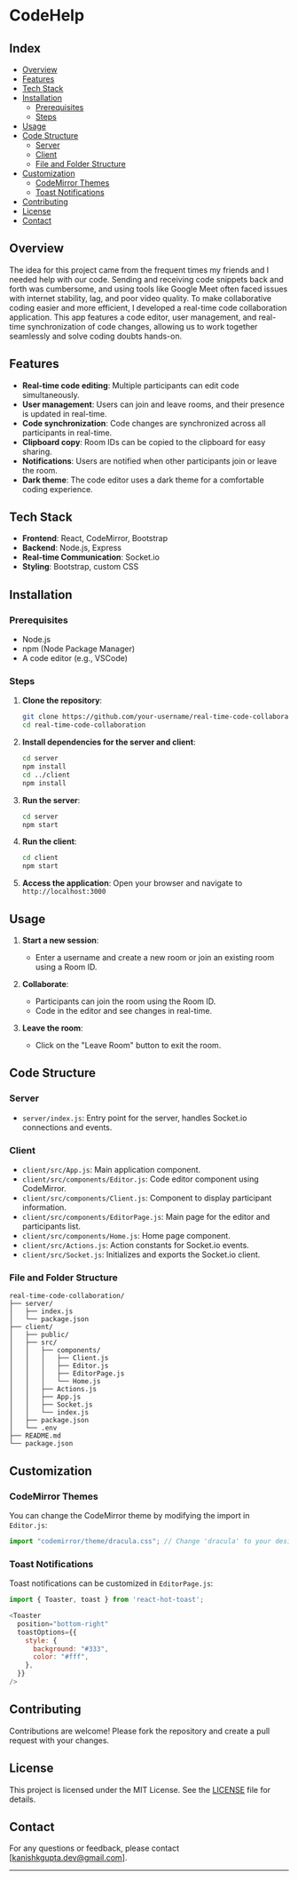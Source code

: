# CodeHelp

## Index
- [Overview](#overview)
- [Features](#features)
- [Tech Stack](#tech-stack)
- [Installation](#installation)
  - [Prerequisites](#prerequisites)
  - [Steps](#steps)
- [Usage](#usage)
- [Code Structure](#code-structure)
  - [Server](#server)
  - [Client](#client)
  - [File and Folder Structure](#file-and-folder-structure)
- [Customization](#customization)
  - [CodeMirror Themes](#codemirror-themes)
  - [Toast Notifications](#toast-notifications)
- [Contributing](#contributing)
- [License](#license)
- [Contact](#contact)

## Overview

The idea for this project came from the frequent times my friends and I needed help with our code. Sending and receiving code snippets back and forth was cumbersome, and using tools like Google Meet often faced issues with internet stability, lag, and poor video quality. To make collaborative coding easier and more efficient, I developed a real-time code collaboration application. This app features a code editor, user management, and real-time synchronization of code changes, allowing us to work together seamlessly and solve coding doubts hands-on.

## Features

- **Real-time code editing**: Multiple participants can edit code simultaneously.
- **User management**: Users can join and leave rooms, and their presence is updated in real-time.
- **Code synchronization**: Code changes are synchronized across all participants in real-time.
- **Clipboard copy**: Room IDs can be copied to the clipboard for easy sharing.
- **Notifications**: Users are notified when other participants join or leave the room.
- **Dark theme**: The code editor uses a dark theme for a comfortable coding experience.

## Tech Stack

- **Frontend**: React, CodeMirror, Bootstrap
- **Backend**: Node.js, Express
- **Real-time Communication**: Socket.io
- **Styling**: Bootstrap, custom CSS

## Installation

### Prerequisites

- Node.js
- npm (Node Package Manager)
- A code editor (e.g., VSCode)

### Steps

1. **Clone the repository**:
   ```bash
   git clone https://github.com/your-username/real-time-code-collaboration.git
   cd real-time-code-collaboration
   ```

2. **Install dependencies for the server and client**:
   ```bash
   cd server
   npm install
   cd ../client
   npm install
   ```

3. **Run the server**:
   ```bash
   cd server
   npm start
   ```

4. **Run the client**:
   ```bash
   cd client
   npm start
   ```

5. **Access the application**:
   Open your browser and navigate to `http://localhost:3000`

## Usage

1. **Start a new session**:
   - Enter a username and create a new room or join an existing room using a Room ID.

2. **Collaborate**:
   - Participants can join the room using the Room ID.
   - Code in the editor and see changes in real-time.

3. **Leave the room**:
   - Click on the "Leave Room" button to exit the room.

## Code Structure

### Server

- `server/index.js`: Entry point for the server, handles Socket.io connections and events.

### Client

- `client/src/App.js`: Main application component.
- `client/src/components/Editor.js`: Code editor component using CodeMirror.
- `client/src/components/Client.js`: Component to display participant information.
- `client/src/components/EditorPage.js`: Main page for the editor and participants list.
- `client/src/components/Home.js`: Home page component.
- `client/src/Actions.js`: Action constants for Socket.io events.
- `client/src/Socket.js`: Initializes and exports the Socket.io client.

### File and Folder Structure

```
real-time-code-collaboration/
├── server/
│   ├── index.js
│   └── package.json
├── client/
│   ├── public/
│   ├── src/
│   │   ├── components/
│   │   │   ├── Client.js
│   │   │   ├── Editor.js
│   │   │   ├── EditorPage.js
│   │   │   └── Home.js
│   │   ├── Actions.js
│   │   ├── App.js
│   │   ├── Socket.js
│   │   └── index.js
│   ├── package.json
│   └── .env
├── README.md
└── package.json
```

## Customization

### CodeMirror Themes

You can change the CodeMirror theme by modifying the import in `Editor.js`:

```js
import "codemirror/theme/dracula.css"; // Change 'dracula' to your desired theme
```

### Toast Notifications

Toast notifications can be customized in `EditorPage.js`:

```js
import { Toaster, toast } from 'react-hot-toast';

<Toaster
  position="bottom-right"
  toastOptions={{
    style: {
      background: "#333",
      color: "#fff",
    },
  }}
/>
```

## Contributing

Contributions are welcome! Please fork the repository and create a pull request with your changes.

## License

This project is licensed under the MIT License. See the [LICENSE](LICENSE) file for details.

## Contact

For any questions or feedback, please contact [kanishkgupta.dev@gmail.com].

---

